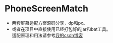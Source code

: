 # PhoneScreenMatch
* 两套屏幕适配方案源码分享，dp和px。  
* 或者在项目中直接使用已经打包好的jar和bat工具。  
适配原理和用法请参考[我的csdn博客](http://blog.csdn.net/fesdgasdgasdg/article/details/52325590 "适配方案详解")
